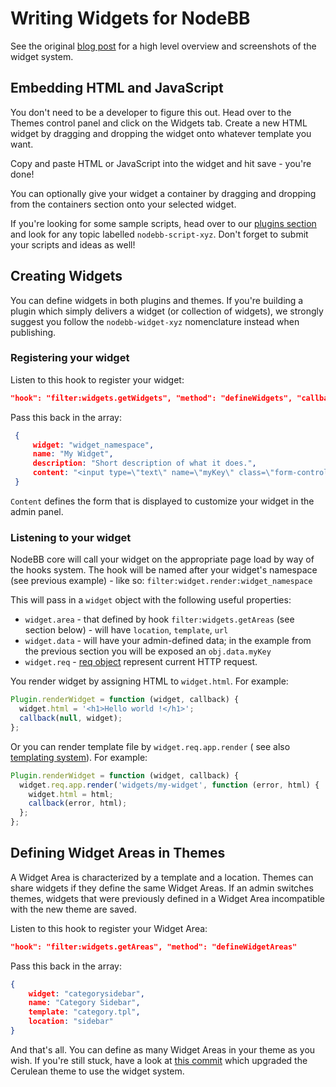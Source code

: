 Writing Widgets for NodeBB
==========================

See the original [blog post](http://blog.nodebb.org/widgets-system/) for
a high level overview and screenshots of the widget system.

Embedding HTML and JavaScript
-----------------------------

You don't need to be a developer to figure this out. Head over to the
Themes control panel and click on the Widgets tab. Create a new HTML
widget by dragging and dropping the widget onto whatever template you
want.

Copy and paste HTML or JavaScript into the widget and hit save - you're
done!

You can optionally give your widget a container by dragging and dropping
from the containers section onto your selected widget.

If you're looking for some sample scripts, head over to our [plugins
section](http://community.nodebb.org/category/7/nodebb-plugins) and look
for any topic labelled `nodebb-script-xyz`. Don't forget to submit your
scripts and ideas as well!

Creating Widgets
----------------

You can define widgets in both plugins and themes. If you're building a
plugin which simply delivers a widget (or collection of widgets), we
strongly suggest you follow the `nodebb-widget-xyz` nomenclature instead
when publishing.

### Registering your widget

Listen to this hook to register your widget:

``` json
"hook": "filter:widgets.getWidgets", "method": "defineWidgets", "callbacked": true
```

Pass this back in the array:

``` json
 {
     widget: "widget_namespace",
     name: "My Widget",
     description: "Short description of what it does.",
     content: "<input type=\"text\" name=\"myKey\" class=\"form-control\" />"
 }
```

`Content` defines the form that is displayed to customize your widget in
the admin panel.

### Listening to your widget

NodeBB core will call your widget on the appropriate page load by way of
the hooks system. The hook will be named after your widget's namespace
(see previous example) - like so:
`filter:widget.render:widget_namespace`

This will pass in a `widget` object with the following useful properties:

-   `widget.area` - that defined by hook `filter:widgets.getAreas` (see
    section below) - will have `location`, `template`, `url`
-   `widget.data` - will have your admin-defined data; in the example from
    the previous section you will be exposed an `obj.data.myKey`
-   `widget.req` - [req object](https://expressjs.com/en/4x/api.html#req)
    represent current HTTP request.

You render widget by assigning HTML to `widget.html`. For example:

```javascript
Plugin.renderWidget = function (widget, callback) {
  widget.html = '<h1>Hello world !</h1>';
  callback(null, widget);
};
```

Or you can render template file by `widget.req.app.render` (
see also [templating system](./themes/templates.md)). For example:

```javascript
Plugin.renderWidget = function (widget, callback) {
  widget.req.app.render('widgets/my-widget', function (error, html) {
    widget.html = html;
    callback(error, html);
  };
};
```

Defining Widget Areas in Themes
-------------------------------

A Widget Area is characterized by a template and a location. Themes can
share widgets if they define the same Widget Areas. If an admin switches
themes, widgets that were previously defined in a Widget Area
incompatible with the new theme are saved.

Listen to this hook to register your Widget Area:

``` json
"hook": "filter:widgets.getAreas", "method": "defineWidgetAreas"
```

Pass this back in the array:

``` json
{
    widget: "categorysidebar",
    name: "Category Sidebar",
    template: "category.tpl",
    location: "sidebar"
}
```

And that's all. You can define as many Widget Areas in your theme as you
wish. If you're still stuck, have a look at [this
commit](https://github.com/NodeBB/nodebb-theme-cerulean/commit/50e49a9da5a89484fa8001bbda2e613b69f18e86)
which upgraded the Cerulean theme to use the widget system.
